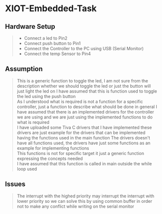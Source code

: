 # XIOT-Embedded-Task

## Hardware Setup
>* Connect a led to Pin2  
>* Connect push button to Pin1  
>* Connect the Controller to the PC using USB (Serial Monitor)  
>* Connect the temp Sensor to Pin4  
  
## Assumption
>This is a generic function to toggle the led, I am not sure from the description whether we should toggle the led or just the button will just light the led on I have assumed that this is function used to toggle the led using the push button  
>As I understood what is required is not a function for a specific controller, just a function to describe what should be done in general
>I have assumed that there is an implemented drivers for the controller we are using and we are just using the implemented functions to do what is required  
>I have uploaded some Tiva C drivers that I have implemented these drivers are just example for the drivers that can be implemented having the functions used in the main function
>The drivers doesn't have all functions used, the drivers have just some functions as an example for implementing functions  
>This functions is not for specific target it just a generic function expressing the concepts needed  
>I have assumed that this function is called in main outside the while loop used  
  
## Issues
>The interrupt with the highed priority may interrupt the interrupt with lower priority so we can solve this by using common buffer in order not to make any conflict while writing on the serial monitor
